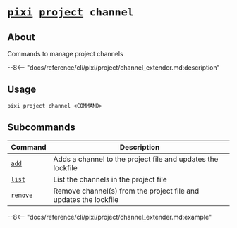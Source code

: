<!--- This file is autogenerated. Do not edit manually! -->
# <code>[pixi](../../pixi.md) [project](../project.md) channel</code>

## About
Commands to manage project channels

--8<-- "docs/reference/cli/pixi/project/channel_extender.md:description"

## Usage
```
pixi project channel <COMMAND>
```

## Subcommands
| Command | Description |
|---------|-------------|
| [`add`](channel/add.md) | Adds a channel to the project file and updates the lockfile |
| [`list`](channel/list.md) | List the channels in the project file |
| [`remove`](channel/remove.md) | Remove channel(s) from the project file and updates the lockfile |


--8<-- "docs/reference/cli/pixi/project/channel_extender.md:example"
